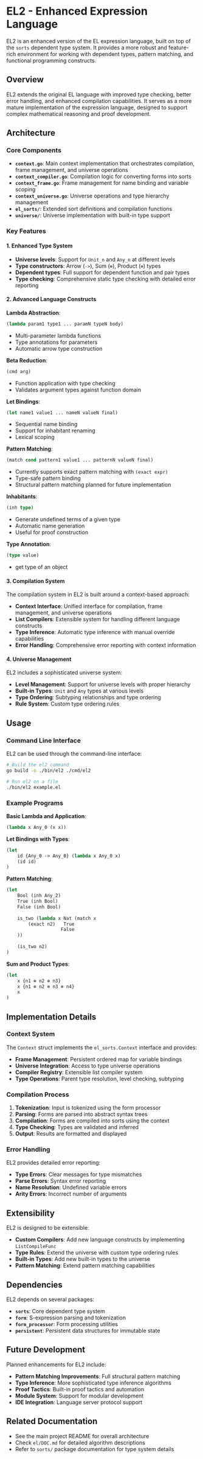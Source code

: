# EL2 - Enhanced Expression Language

EL2 is an enhanced version of the EL expression language, built on top of the `sorts` dependent type system. It provides a more robust and feature-rich environment for working with dependent types, pattern matching, and functional programming constructs.

## Overview

EL2 extends the original EL language with improved type checking, better error handling, and enhanced compilation capabilities. It serves as a more mature implementation of the expression language, designed to support complex mathematical reasoning and proof development.

## Architecture

### Core Components

- **`context.go`**: Main context implementation that orchestrates compilation, frame management, and universe operations
- **`context_compiler.go`**: Compilation logic for converting forms into sorts
- **`context_frame.go`**: Frame management for name binding and variable scoping
- **`context_universe.go`**: Universe operations and type hierarchy management
- **`el_sorts/`**: Extended sort definitions and compilation functions
- **`universe/`**: Universe implementation with built-in type support

### Key Features

#### 1. Enhanced Type System
- **Universe levels**: Support for `Unit_n` and `Any_n` at different levels
- **Type constructors**: Arrow (`->`), Sum (`⊕`), Product (`⊗`) types
- **Dependent types**: Full support for dependent function and pair types
- **Type checking**: Comprehensive static type checking with detailed error reporting

#### 2. Advanced Language Constructs

**Lambda Abstraction**:
```el
(lambda param1 type1 ... paramN typeN body)
```
- Multi-parameter lambda functions
- Type annotations for parameters
- Automatic arrow type construction

**Beta Reduction**:
```el
(cmd arg)
```
- Function application with type checking
- Validates argument types against function domain

**Let Bindings**:
```el
(let name1 value1 ... nameN valueN final)
```
- Sequential name binding
- Support for inhabitant renaming
- Lexical scoping

**Pattern Matching**:
```el
(match cond pattern1 value1 ... patternN valueN final)
```
- Currently supports exact pattern matching with `(exact expr)`
- Type-safe pattern binding
- Structural pattern matching planned for future implementation

**Inhabitants**:
```el
(inh type)
```
- Generate undefined terms of a given type
- Automatic name generation
- Useful for proof construction

**Type Annotation**:
```el
(type value)
```
- get type of an object

#### 3. Compilation System

The compilation system in EL2 is built around a context-based approach:

- **Context Interface**: Unified interface for compilation, frame management, and universe operations
- **List Compilers**: Extensible system for handling different language constructs
- **Type Inference**: Automatic type inference with manual override capabilities
- **Error Handling**: Comprehensive error reporting with context information

#### 4. Universe Management

EL2 includes a sophisticated universe system:

- **Level Management**: Support for universe levels with proper hierarchy
- **Built-in Types**: `Unit` and `Any` types at various levels
- **Type Ordering**: Subtyping relationships and type ordering
- **Rule System**: Custom type ordering rules

## Usage

### Command Line Interface

EL2 can be used through the command-line interface:

```bash
# Build the el2 command
go build -o ./bin/el2 ./cmd/el2

# Run el2 on a file
./bin/el2 example.el
```

### Example Programs

**Basic Lambda and Application**:
```el
(lambda x Any_0 (x x))
```

**Let Bindings with Types**:
```el
(let
    id {Any_0 -> Any_0} (lambda x Any_0 x)
    (id id)
)
```

**Pattern Matching**:
```el
(let
    Bool (inh Any_2)
    True (inh Bool)
    False (inh Bool)
    
    is_two (lambda x Nat (match x
        (exact n2)   True
                    False
    ))
    
    (is_two n2)
)
```

**Sum and Product Types**:
```el
(let
    x {n1 ⊕ n2 ⊕ n3}
    x {n1 ⊗ n2 ⊗ n3 ⊗ n4}
    x
)
```

## Implementation Details

### Context System

The `Context` struct implements the `el_sorts.Context` interface and provides:

- **Frame Management**: Persistent ordered map for variable bindings
- **Universe Integration**: Access to type universe operations
- **Compiler Registry**: Extensible list compiler system
- **Type Operations**: Parent type resolution, level checking, subtyping

### Compilation Process

1. **Tokenization**: Input is tokenized using the form processor
2. **Parsing**: Forms are parsed into abstract syntax trees
3. **Compilation**: Forms are compiled into sorts using the context
4. **Type Checking**: Types are validated and inferred
5. **Output**: Results are formatted and displayed

### Error Handling

EL2 provides detailed error reporting:

- **Type Errors**: Clear messages for type mismatches
- **Parse Errors**: Syntax error reporting
- **Name Resolution**: Undefined variable errors
- **Arity Errors**: Incorrect number of arguments

## Extensibility

EL2 is designed to be extensible:

- **Custom Compilers**: Add new language constructs by implementing `ListCompileFunc`
- **Type Rules**: Extend the universe with custom type ordering rules
- **Built-in Types**: Add new built-in types to the universe
- **Pattern Matching**: Extend pattern matching capabilities

## Dependencies

EL2 depends on several packages:

- **`sorts`**: Core dependent type system
- **`form`**: S-expression parsing and tokenization
- **`form_processor`**: Form processing utilities
- **`persistent`**: Persistent data structures for immutable state

## Future Development

Planned enhancements for EL2 include:

- **Pattern Matching Improvements**: Full structural pattern matching
- **Type Inference**: More sophisticated type inference algorithms
- **Proof Tactics**: Built-in proof tactics and automation
- **Module System**: Support for modular development
- **IDE Integration**: Language server protocol support

## Related Documentation

- See the main project README for overall architecture
- Check `el/DOC.md` for detailed algorithm descriptions
- Refer to `sorts/` package documentation for type system details
